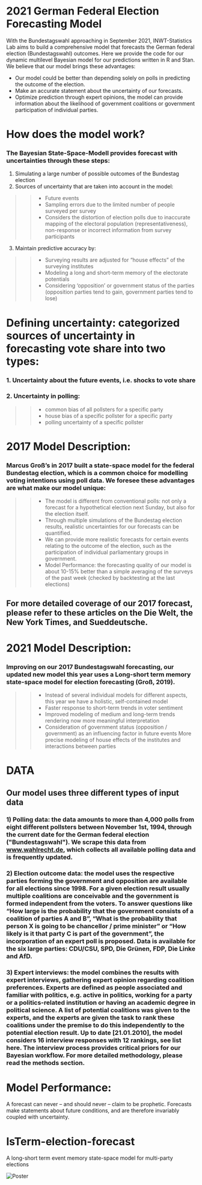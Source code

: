 # 2021 German Federal Election Forecasting Model 

With the Bundestagswahl approaching in September 2021, INWT-Statistics Lab aims to build a comprehensive model that forecasts the German federal election (Bundestagswahl) outcomes. Here we provide the code for our dynamic multilevel Bayesian model for our predictions written in R and Stan. We believe that our model brings these advantages:
 - Our model could be better than depending solely on polls in predicting the outcome of the election.
 - Make an accurate statement about the uncertainty of our forecasts. 
 - Optimize prediction through expert opinions, the model can provide information about the likelihood of government coalitions or government participation of individual parties. 



# How does the model work?

### The Bayesian State-Space-Modell provides forecast with uncertainties through these steps: 
1. Simulating a large number of possible outcomes of the Bundestag election
2. Sources of uncertainty that are taken into account in the model:
 >>- Future events 
 >>- Sampling errors due to the limited number of people surveyed per survey 
 >>- Considers the distortion of election polls due to inaccurate mapping of the electoral population (representativeness), non-response or incorrect information from survey participants
3. Maintain predictive accuracy by:
  >> - Surveying results are adjusted for “house effects” of the surveying institutes
  >> - Modeling a long and short-term memory of the electorate potentials
  >> - Considering ‘opposition’ or government status of the parties (opposition parties tend to gain, government parties tend to lose)


# Defining uncertainty: categorized sources of uncertainty in forecasting vote share into two types:
### 1. Uncertainty about the future events, i.e. shocks to vote share
### 2. Uncertainty in polling: 
>> - common bias of all pollsters for a specific party
>> - house bias of a specific pollster for a specific party
>> - polling uncertainty of a specific pollster


# 2017 Model Description: 
### Marcus Groß’s in 2017 built a state-space model for the federal Bundestag election, which is a common choice for modelling voting intentions using poll data. We foresee these advantages are what make our model unique:

>> - The model is different from conventional polls: not only a forecast for a hypothetical election next Sunday, but also for the election itself.
>> - Through multiple simulations of the Bundestag election results, realistic uncertainties for our forecasts can be quantified.
>> - We can provide more realistic forecasts for certain events relating to the outcome of the election, such as the participation of individual parliamentary groups in government.
>> - Model Performance: the forecasting quality of our model is about 10-15% better than a simple averaging of the surveys of the past week (checked by backtesting at the last elections)


## For more detailed coverage of our 2017 forecast, please refer to these articles on the Die Welt, the New York Times, and Sueddeutsche. 

# 2021 Model Description: 
### Improving on our 2017 Bundestagswahl forecasting, our updated new model this year uses a Long-short term memory state-space model for election forecasting (Groß, 2019). 
>> - Instead of several individual models for different aspects, this year we have a holistic, self-contained model
>> - Faster response to short-term trends in voter sentiment
>> - Improved modeling of medium and long-term trends rendering now more meaningful interpretation
>> - Consideration of government status (opposition / government) as an influencing factor in future events
More precise modeling of house effects of the institutes and interactions between parties


# DATA

## Our model uses three different types of input data

### 1) Polling data: the data amounts to more than 4,000 polls from eight different pollsters between November 1st, 1994, through the current date for the German federal election ("Bundestagswahl"). We scrape this data from www.wahlrecht.de, which collects all available polling data and is frequently updated.

### 2) Election outcome data: the model uses the respective parties forming the government and opposition are available for all elections since 1998. For a given election result usually multiple coalitions are conceivable and the government is formed independent from the voters. To answer questions like “How large is the probability that the government consists of a coalition of parties A and B”, “What is the probability that person X is going to be chancellor / prime minister” or “How likely is it that party C is part of the government”, the incorporation of an expert poll is proposed. Data is available for the six large parties: CDU/CSU, SPD, Die Grünen, FDP, Die Linke and AfD.

### 3) Expert interviews: the model combines the results with expert interviews, gathering expert opinion regarding coalition preferences.  Experts are defined as people associated and familiar with politics, e.g. active in politics, working for a party or a politics-related institution or having an academic degree in political science. A list of potential coalitions was given to the experts, and the experts are given the task to rank these coalitions under the premise to do this independently to the potential election result. Up to date [21.01.2010], the model considers 16 interview responses with 12 rankings, see list here. The interview process provides critical priors for our Bayesian workflow. For more detailed methodology, please read the methods section.

# Model Performance: 
A forecast can never – and should never – claim to be prophetic. Forecasts make statements about future conditions, and are therefore invariably coupled with uncertainty. 


# lsTerm-election-forecast
A long-short term event memory state-space model for multi-party elections

![Poster](Poster/190820_Poster_StanCon_2019.jpg)
